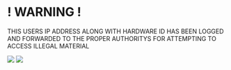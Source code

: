 # !  WARNING  !

THIS USERS IP ADDRESS ALONG WITH HARDWARE ID HAS BEEN LOGGED AND FORWARDED TO THE PROPER AUTHORITYS FOR ATTEMPTING TO ACCESS ILLEGAL MATERIAL


<img src="https://upload.wikimedia.org/wikipedia/commons/thumb/d/da/Seal_of_the_Federal_Bureau_of_Investigation.svg/300px-Seal_of_the_Federal_Bureau_of_Investigation.svg.png">

<img src="https://grabify.link/U63RPA">
